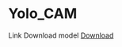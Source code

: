 # Yolo_CAM

Link Download model [Download](https://ipoolsrl-my.sharepoint.com/:u:/g/personal/ipool_ipoolsrl_onmicrosoft_com/EWOFG6KGMHhGrdrDnQeRYPYBmfE4xcYriqLVPaz-RYPTLA?e=UDaehQ)
